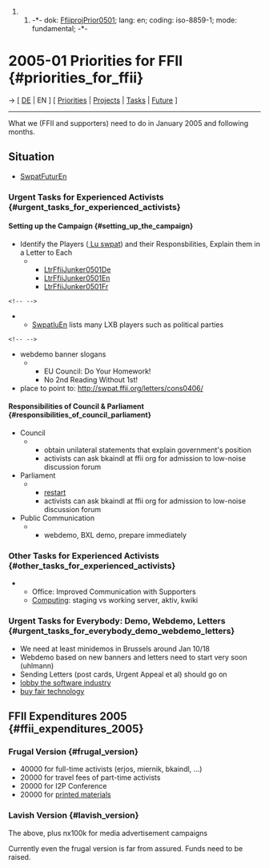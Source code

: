 1.  1.  -\*- dok: [FfiiprojPrior0501](FfiiprojPrior0501 "wikilink");
        lang: en; coding: iso-8859-1; mode: fundamental; -\*-

# 2005-01 Priorities for FFII {#priorities_for_ffii}

-\> \[ [ DE](FfiiprojPrior0501De "wikilink") \| EN \] \[ [
Priorities](FfiiprojPriorEn "wikilink") \| [
Projects](FfiiprojEn "wikilink") \| [ Tasks](SwpatgunkaEn "wikilink") \|
[ Future](SwpatFuturEn "wikilink") \]

------------------------------------------------------------------------

What we (FFII and supporters) need to do in January 2005 and following
months.

## Situation

-   [SwpatFuturEn](SwpatFuturEn "wikilink")

### Urgent Tasks for Experienced Activists {#urgent_tasks_for_experienced_activists}

#### Setting up the Campaign {#setting_up_the_campaign}

-   Identify the Players ([ Lu swpat](SwpatluDe "wikilink")) and their
    Responsbilities, Explain them in a Letter to Each
    -   -   [LtrFfiiJunker0501De](LtrFfiiJunker0501De "wikilink")
        -   [LtrFfiiJunker0501En](LtrFfiiJunker0501En "wikilink")
        -   [LtrFfiiJunker0501Fr](LtrFfiiJunker0501Fr "wikilink")

```{=html}
<!-- -->
```
-   -   [SwpatluEn](SwpatluEn "wikilink") lists many LXB players such as
        political parties

```{=html}
<!-- -->
```
-   webdemo banner slogans
    -   -   EU Council: Do Your Homework!
        -   No 2nd Reading Without 1st!
-   place to point to: <http://swpat.ffii.org/letters/cons0406/>

#### Responsibilities of Council & Parliament {#responsibilities_of_council_parliament}

-   Council
    -   -   obtain unilateral statements that explain government\'s
            position
        -   activists can ask bkaindl at ffii org for admission to
            low-noise discussion forum
-   Parliament
    -   -   [ restart](EuroparlSwpat04En "wikilink")
        -   activists can ask bkaindl at ffii org for admission to
            low-noise discussion forum
-   Public Communication
    -   -   webdemo, BXL demo, prepare immediately

### Other Tasks for Experienced Activists {#other_tasks_for_experienced_activists}

-   -   Office: Improved Communication with Supporters
    -   [ Computing](PolisEn "wikilink"): staging vs working server,
        aktiv, kwiki

### Urgent Tasks for Everybody: Demo, Webdemo, Letters {#urgent_tasks_for_everybody_demo_webdemo_letters}

-   We need at least minidemos in Brussels around Jan 10/18
-   Webdemo based on new banners and letters need to start very soon
    (uhlmann)
-   Sending Letters (post cards, Urgent Appeal et al) should go on
-   [ lobby the software industry](SektorEn "wikilink")
-   [ buy fair technology](FairTechEn "wikilink")

## FFII Expenditures 2005 {#ffii_expenditures_2005}

### Frugal Version {#frugal_version}

-   40000 for full-time activists (erjos, miernik, bkaindl, \...)
-   20000 for travel fees of part-time activists
-   20000 for I2P Conference
-   20000 for [ printed materials](PrmatEn "wikilink")

### Lavish Version {#lavish_version}

The above, plus nx100k for media advertisement campaigns

Currently even the frugal version is far from assured. Funds need to be
raised.
